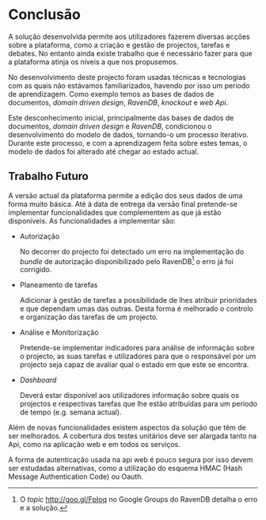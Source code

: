 Conclusão
=

A solução desenvolvida permite aos utilizadores fazerem diversas acções sobre a plataforma, como a criação e gestão de projectos, tarefas e debates. No entanto ainda existe trabalho que é necessário fazer para que a plataforma atinja os níveis a que nos propusemos.

No desenvolvimento deste projecto foram usadas técnicas e tecnologias com as quais não estávamos familiarizados, havendo por isso um período de aprendizagem. Como exemplo temos as bases de dados de documentos, *domain driven design*, *RavenDB*, *knockout* e *web Api*.

Este desconhecimento inicial, principalmente das bases de dados de documentos, *domain driven design* e *RavenDB*, condicionou o desenvolvimento do modelo de dados, tornando-o um processo iterativo. Durante este processo, e com a aprendizagem feita sobre estes temas, o modelo de dados foi alterado até chegar ao estado actual.

Trabalho Futuro
-

A versão actual da plataforma permite a edição dos seus dados de uma forma muito básica. 
Até à data de entrega da versão final pretende-se implementar funcionalidades que complementem as que já estão disponíveis. 
As funcionalidades a implementar são:

 * Autorização 

	No decorrer do projecto foi detectado um erro na implementação do *bundle* de autorização disponibilizado pelo RavenDB[^ravendberro] o erro já foi corrigido.

 * Planeamento de tarefas

	Adicionar à gestão de tarefas a possibilidade de lhes atribuir prioridades e que dependam umas das outras. Desta forma é melhorado o controlo e organização das tarefas de um projecto.

 * Análise e Monitorização 

	Pretende-se implementar indicadores para análise de informação sobre o projecto, as suas tarefas e utilizadores para que o responsável por um projecto seja capaz de avaliar qual o estado em que este se encontra.

 * *Dashboard*

	Deverá estar disponível aos utilizadores informação sobre quais os projectos e respectivas tarefas que lhe estão atribuídas para um período de tempo (e.g. semana actual).

Além de novas funcionalidades existem aspectos da solução que têm de ser melhorados. 
A cobertura dos testes unitários deve ser alargada tanto na Api, como na aplicação web e em todos os serviços.

A forma de autenticação usada na api web é pouco segura por isso devem ser estudadas alternativas, como a utilização do esquema HMAC (Hash Message Authentication Code) ou Oauth.

[^ravendberro]: O *topic* http://goo.gl/FpIoq no Google Groups do RavenDB detalha o erro e a solução.
